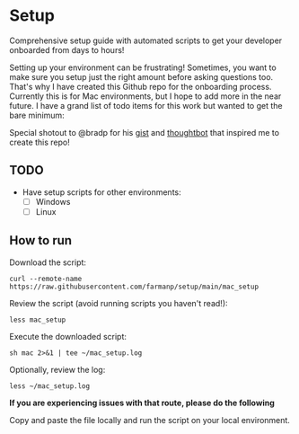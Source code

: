 # Setup

Comprehensive setup guide with automated scripts to get your developer onboarded from days to hours!

Setting up your environment can be frustrating! Sometimes, you want to make sure you setup just the right amount before asking questions too. That's why I have created this Github repo for the onboarding process. Currently this is for Mac environments, but I hope to add more in the near future. I have a grand list of todo items for this work but wanted to get the bare minimum: 

Special shotout to @bradp for his [gist](https://gist.github.com/bradp/bea76b16d3325f5c47d4) and [thoughtbot](https://github.com/thoughtbot/laptop) that inspired me to create this repo! 


## TODO 
- Have setup scripts for other environments: 
  - [ ] Windows
  - [ ] Linux   

## How to run 

Download the script:

```
curl --remote-name https://raw.githubusercontent.com/farmanp/setup/main/mac_setup
```

Review the script (avoid running scripts you haven't read!):

```
less mac_setup
```

Execute the downloaded script:

```
sh mac 2>&1 | tee ~/mac_setup.log
```

Optionally, review the log:

```
less ~/mac_setup.log
```

**If you are experiencing issues with that route, please do the following**

Copy and paste the file locally and run the script on your local environment. 
